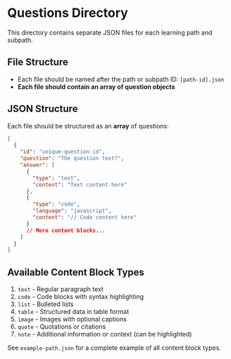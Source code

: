 # Questions Directory

This directory contains separate JSON files for each learning path and subpath.

## File Structure

- Each file should be named after the path or subpath ID: `[path-id].json`
- **Each file should contain an array of question objects**

## JSON Structure

Each file should be structured as an **array** of questions:

```json
[
  {
    "id": "unique-question-id",
    "question": "The question text?",
    "answer": [
      {
        "type": "text",
        "content": "Text content here"
      },
      {
        "type": "code",
        "language": "javascript",
        "content": "// Code content here"
      }
      // More content blocks...
    ]
  }
]
```

## Available Content Block Types

1. `text` - Regular paragraph text
2. `code` - Code blocks with syntax highlighting
3. `list` - Bulleted lists
4. `table` - Structured data in table format
5. `image` - Images with optional captions
6. `quote` - Quotations or citations
7. `note` - Additional information or context (can be highlighted)

See `example-path.json` for a complete example of all content block types.
